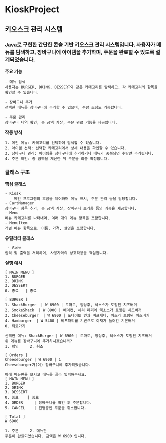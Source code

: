 # KioskProject
## 키오스크 관리 시스템

### Java로 구현한 간단한 콘솔 기반 키오스크 관리 시스템입니다. 사용자가 메뉴를 탐색하고, 장바구니에 아이템을 추가하며, 주문을 완료할 수 있도록 설계되었습니다.

  **주요 기능**
  
	- 메뉴 탐색
    사용자는 BURGER, DRINK, DESSERT와 같은 카테고리를 탐색하고, 각 카테고리의 항목을 확인할 수 있습니다.
    
	- 장바구니 추가
    선택한 메뉴를 장바구니에 추가할 수 있으며, 수량 조정도 가능합니다.
    
	- 주문 관리
    장바구니 내역 확인, 총 금액 계산, 주문 완료 기능을 제공합니다.

 **작동 방식**
 
	1. 메인 메뉴: 카테고리를 선택하여 탐색할 수 있습니다.
	2. 아이템 선택: 선택한 카테고리에서 상세 내용을 확인할 수 있습니다.
	3. 장바구니 관리: 아이템을 장바구니에 추가하거나 메뉴가 중복되면 수량만 추가됩니다.
	4. 주문 확인: 총 금액을 계산한 뒤 주문을 최종 확정합니다.

### 클래스 구조

  **핵심 클래스**
  
  	- Kiosk
    	메인 프로그램의 흐름을 제어하며 메뉴 표시, 주문 관리 등을 담당합니다.
	- CartManager
  	장바구니 항목 추가, 총 금액 계산, 장바구니 초기화 등의 기능을 제공합니다.
	- Menu
  	메뉴 카테고리를 나타내며, 여러 개의 메뉴 항목을 포함합니다.
	- MenuItem
  	개별 메뉴 항목으로, 이름, 가격, 설명을 포함합니다.

  **유틸리티 클래스**
	
 	 - View
  	입력 및 출력을 처리하며, 사용자와의 상호작용을 책임집니다.

  **실행 예시**
  ```
  [ MAIN MENU ]
  1. BURGER
  2. DRINK
  3. DESSERT
  0. 종료   | 종료

  [ BURGER ]
  1. ShackBurger  | W 6900 | 토마토, 양상추, 쉑소스가 토핑된 치즈버거
  2. SmokeShack  | W 8900 | 베이컨, 체리 페퍼에 쉑소스가 토핑된 치즈버거
  3. Cheeseburger  | W 6900 | 포테이토 번과 비프패티, 치즈가 토핑된 치즈버거
  4. Hamburger  | W 5400 | 비프패티를 기반으로 야채가 들어간 기본버거
  0. 뒤로가기

  선택한 메뉴: ShackBurger | W 6900 | 토마토, 양상추, 쉑소스가 토핑된 치즈버거
  위 메뉴를 장바구니에 추가하시겠습니까?
  1. 확인     2. 취소
  
  [ Orders ]
  Cheeseburger | W 6900 | 1
  Cheeseburger가(이) 장바구니에 추가되었습니다.
  
  아래 메뉴판을 보시고 메뉴를 골라 입력해주세요.
  [ MAIN MENU ]
  1. BURGER
  2. DRINK
  3. DESSERT
  0. 종료    | 종료
  4. ORDER     | 장바구니를 확인 후 주문합니다.
  5. CANCEL    | 진행중인 주문을 취소합니다.
     
  [ Total ]
  W 6900
  
  1. 주문     2. 메뉴판
  주문이 완료되었습니다. 금액은 W 6900 입니다.


